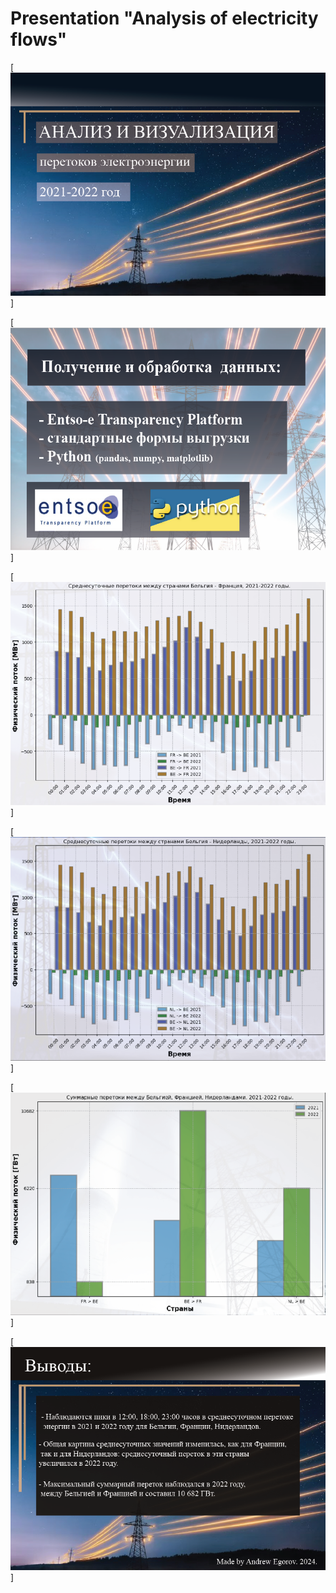 # Presentation "Analysis of electricity flows"

[![Presentation_01](https://github.com/aegorovspb/energy/blob/main/energy_png/Presentation-01.png)]

[![Presentation_02](https://github.com/aegorovspb/energy/blob/main/energy_png/Presentation-02.png)]

[![Presentation_03](https://github.com/aegorovspb/energy/blob/main/energy_png/Presentation-03.png)]

[![Presentation_04](https://github.com/aegorovspb/energy/blob/main/energy_png/Presentation-04.png)]

[![Presentation_05](https://github.com/aegorovspb/energy/blob/main/energy_png/Presentation-05.png)]

[![Presentation_06](https://github.com/aegorovspb/energy/blob/main/energy_png/Presentation-06.png)]

   